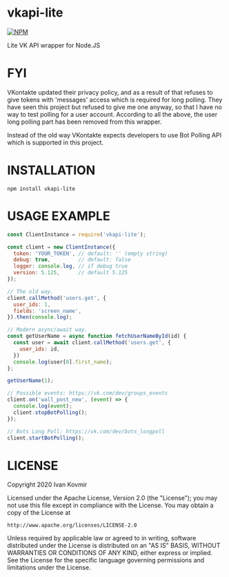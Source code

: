 # vkapi-lite

[![NPM](https://nodei.co/npm/vkapi-lite.png)](https://nodei.co/npm/vkapi-lite/)

Lite VK API wrapper for Node.JS

# FYI

VKontakte updated their privacy policy, and as a result of that refuses to give
tokens with 'messages' access which is required for long polling. They have seen
this project but refused to give me one anyway, so that I have no way to test
polling for a user account. According to all the above, the user long polling
part has been removed from this wrapper.

Instead of the old way VKontakte expects developers to use Bot Polling API which
is supported in this project.

# INSTALLATION

```
npm install vkapi-lite
```

# USAGE EXAMPLE

```javascript
const ClientInstance = require('vkapi-lite');

const client = new ClientInstance({
  token: 'YOUR_TOKEN', // default: '' (empty string)
  debug: true,         // default: false
  logger: console.log, // if debug true
  version: 5.125,      // default 5.125
});

// The old way.
client.callMethod('users.get', {
  user_ids: 1,
  fields: 'screen_name',
}).then(console.log);

// Modern async/await way.
const getUserName = async function fetchUserNameById(id) {
  const user = await client.callMethod('users.get', {
    user_ids: id,
  })
  console.log(user[0].first_name);
};

getUserName(1);

// Possible events: https://vk.com/dev/groups_events
client.on('wall_post_new', (event) => {
  console.log(event);
  client.stopBotPolling();
});

// Bots Long Poll: https://vk.com/dev/bots_longpoll
client.startBotPolling();
```

# LICENSE
Copyright 2020 Ivan Kovmir

Licensed under the Apache License, Version 2.0 (the "License");
you may not use this file except in compliance with the License.
You may obtain a copy of the License at

    http://www.apache.org/licenses/LICENSE-2.0

Unless required by applicable law or agreed to in writing, software
distributed under the License is distributed on an "AS IS" BASIS,
WITHOUT WARRANTIES OR CONDITIONS OF ANY KIND, either express or implied.
See the License for the specific language governing permissions and
limitations under the License.
